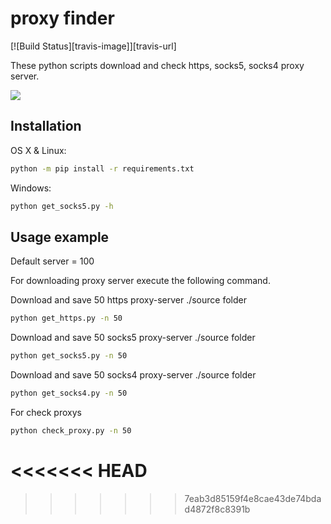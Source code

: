 # proxy finder

[![Build Status][travis-image]][travis-url]

These python scripts download and check https, socks5, socks4 proxy server.

![](header.png)

## Installation

OS X & Linux:

```bash
python -m pip install -r requirements.txt
```

Windows:

```bash
python get_socks5.py -h
```

## Usage example
Default server = 100

For downloading proxy server execute the following command.


Download and save 50 https proxy-server ./source folder 
```bash
python get_https.py -n 50
```

Download and save 50 socks5 proxy-server ./source folder 
```bash
python get_socks5.py -n 50
```

Download and save 50 socks4 proxy-server ./source folder 
```bash
python get_socks4.py -n 50
```

For check proxys

```bash
python check_proxy.py -n 50
```
<<<<<<< HEAD
=======

>>>>>>> 7eab3d85159f4e8cae43de74bdad4872f8c8391b


